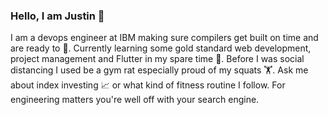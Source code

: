 ### Hello, I am Justin 👋

I am a devops engineer at IBM making sure compilers get built on time and are ready to 🚢. Currently learning some gold standard web development, project management and Flutter in my spare time 🌱. Before I was social distancing I used be a gym rat especially proud of my squats 🏋️. Ask me about index investing 📈 or what kind of fitness routine I follow. For engineering matters you're well off with your search engine.

<!--
**justinjk007/justinjk007** is a ✨ _special_ ✨ repository because its `README.md` (this file) appears on your GitHub profile.

Here are some ideas to get you started:

- 🔭 I’m currently working on ...
- 🌱 I’m currently learning ...
- 👯 I’m looking to collaborate on ...
- 🤔 I’m looking for help with ...
- 💬 Ask me about ...
- 📫 How to reach me: ...
- 😄 Pronouns: ...
- ⚡ Fun fact: ...
-->
